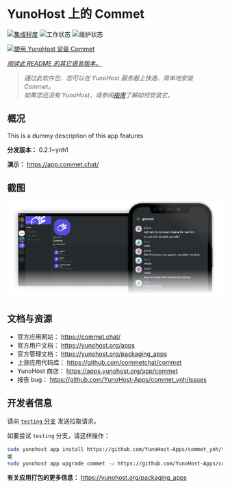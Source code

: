 <!--
注意：此 README 由 <https://github.com/YunoHost/apps/tree/master/tools/readme_generator> 自动生成
请勿手动编辑。
-->

# YunoHost 上的 Commet

[![集成程度](https://dash.yunohost.org/integration/commet.svg)](https://ci-apps.yunohost.org/ci/apps/commet/) ![工作状态](https://ci-apps.yunohost.org/ci/badges/commet.status.svg) ![维护状态](https://ci-apps.yunohost.org/ci/badges/commet.maintain.svg)

[![使用 YunoHost 安装 Commet](https://install-app.yunohost.org/install-with-yunohost.svg)](https://install-app.yunohost.org/?app=commet)

*[阅读此 README 的其它语言版本。](./ALL_README.md)*

> *通过此软件包，您可以在 YunoHost 服务器上快速、简单地安装 Commet。*  
> *如果您还没有 YunoHost，请参阅[指南](https://yunohost.org/install)了解如何安装它。*

## 概况

This is a dummy description of this app features


**分发版本：** 0.2.1~ynh1

**演示：** <https://app.commet.chat/>

## 截图

![Commet 的截图](./doc/screenshots/screenshot.png)

## 文档与资源

- 官方应用网站： <https://commet.chat/>
- 官方用户文档： <https://yunohost.org/apps>
- 官方管理文档： <https://yunohost.org/packaging_apps>
- 上游应用代码库： <https://github.com/commetchat/commet>
- YunoHost 商店： <https://apps.yunohost.org/app/commet>
- 报告 bug： <https://github.com/YunoHost-Apps/commet_ynh/issues>

## 开发者信息

请向 [`testing` 分支](https://github.com/YunoHost-Apps/commet_ynh/tree/testing) 发送拉取请求。

如要尝试 `testing` 分支，请这样操作：

```bash
sudo yunohost app install https://github.com/YunoHost-Apps/commet_ynh/tree/testing --debug
或
sudo yunohost app upgrade commet -u https://github.com/YunoHost-Apps/commet_ynh/tree/testing --debug
```

**有关应用打包的更多信息：** <https://yunohost.org/packaging_apps>

